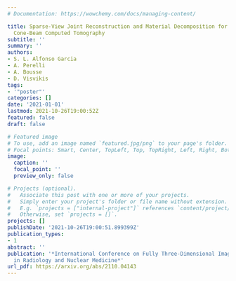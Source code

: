```yaml
---
# Documentation: https://wowchemy.com/docs/managing-content/

title: Sparse-View Joint Reconstruction and Material Decomposition for Dual-Energy
  Cone-Beam Computed Tomography
subtitle: ''
summary: ''
authors:
- S. L. Alfonso Garcia
- A. Perelli
- A. Bousse
- D. Visvikis
tags:
- '"poster"'
categories: []
date: '2021-01-01'
lastmod: 2021-10-26T19:00:52Z
featured: false
draft: false

# Featured image
# To use, add an image named `featured.jpg/png` to your page's folder.
# Focal points: Smart, Center, TopLeft, Top, TopRight, Left, Right, BottomLeft, Bottom, BottomRight.
image:
  caption: ''
  focal_point: ''
  preview_only: false

# Projects (optional).
#   Associate this post with one or more of your projects.
#   Simply enter your project's folder or file name without extension.
#   E.g. `projects = ["internal-project"]` references `content/project/deep-learning/index.md`.
#   Otherwise, set `projects = []`.
projects: []
publishDate: '2021-10-26T19:00:51.899399Z'
publication_types:
- 1
abstract: ''
publication: '*International Conference on Fully Three-Dimensional Image Reconstruction
  in Radiology and Nuclear Medicine*'
url_pdf: https://arxiv.org/abs/2110.04143
---
```

